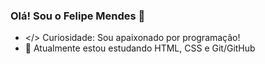 ### Olá! Sou o Felipe Mendes 👋

- </> Curiosidade: Sou apaixonado por programação! 
- 🌱 Atualmente estou estudando HTML, CSS e Git/GitHub


